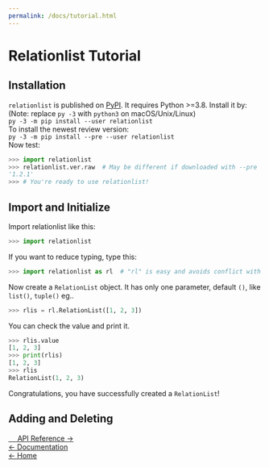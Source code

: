 ```yaml
---
permalink: /docs/tutorial.html
---
```

# Relationlist Tutorial
  
## <a id="install">Installation</a>
``relationlist`` is published on [PyPI](https://pypi.org/project/relationlist/). It requires Python >=3.8. Install it by:   
(Note: replace ``py -3`` with ``python3`` on macOS/Unix/Linux)  
``py -3 -m pip install --user relationlist``  
To install the newest review version:  
``py -3 -m pip install --pre --user relationlist``  
Now test:
```python
>>> import relationlist
>>> relationlist.ver.raw  # May be different if downloaded with --pre
'1.2.1'
>>> # You're ready to use relationlist!
```
## <a id="impinit">Import and Initialize</a>
Import relationlist like this:
```python
>>> import relationlist
```
If you want to reduce typing, type this:
```python
>>> import relationlist as rl  # "rl" is easy and avoids conflict with "import random as r"
```
Now create a ``RelationList`` object. It has only one parameter, default ``()``, like ``list()``, ``tuple()`` eg..
```python
>>> rlis = rl.RelationList([1, 2, 3])
```
You can check the value and print it.
```python
>>> rlis.value
[1, 2, 3]
>>> print(rlis)
[1, 2, 3]
>>> rlis
RelationList(1, 2, 3)
```
Congratulations, you have successfully created a ``RelationList``!
## <a id="adddelete">Adding and Deleting</a>
  
[&emsp;&nbsp;API Reference →](tutorial.html)  
[← Documentation](index.html)  
[← Home](/)
